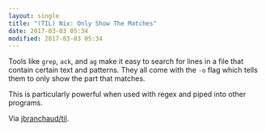 ```yaml
---
layout: single
title: "(TIL) Nix: Only Show The Matches"
date: 2017-03-03 05:34
modified: 2017-03-03 05:34
---
```


Tools like `grep`, `ack`, and `ag` make it easy to search for lines in a
file that contain certain text and patterns. They all come with the `-o`
flag which tells them to only show the part that matches.

This is particularly powerful when used with regex and piped into other
programs.

Via [jbranchaud/til](https://github.com/jbranchaud/til).
